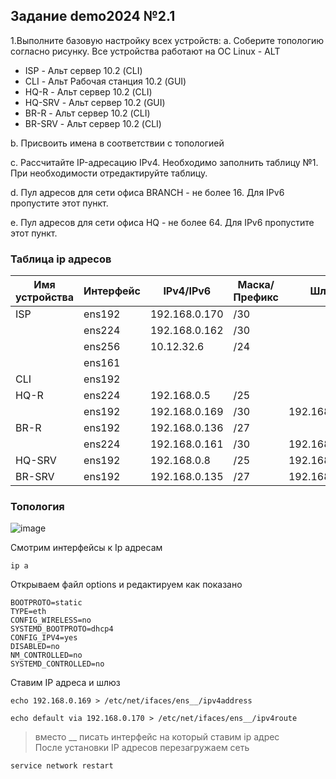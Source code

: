 
## Задание demo2024 №2.1
1.Выполните базовую настройку всех устройств:
a. Соберите топологию согласно рисунку. Все устройства работают на OC Linux - ALT
- ISP - Альт сервер 10.2 (CLI)
- CLI - Альт Рабочая станция 10.2 (GUI)
- HQ-R - Альт сервер 10.2 (CLI)
- HQ-SRV - Альт сервер 10.2 (GUI)
- BR-R - Альт сервер 10.2 (CLI)
- BR-SRV - Альт сервер 10.2 (CLI)

b. Присвоить имена в соответствии с топологией

c. Рассчитайте IP-адресацию IPv4. Необходимо заполнить таблицу №1. При необходимости отредактируйте таблицу.  

d. Пул адресов для сети офиса BRANCH - не более 16. Для IPv6 пропустите этот пункт.  

e. Пул адресов для сети офиса HQ - не более 64. Для IPv6 пропустите этот пункт.  

### Таблица ip адресов
|Имя устройства|Интерфейс|IPv4/IPv6    |Маска/Префикс|Шлюз         |
|--------------|---------|-------------|-------------|-------------|
|ISP           |ens192   |192.168.0.170|/30          |             |
|              |ens224   |192.168.0.162|/30          |             |
|              |ens256   |10.12.32.6   |/24          |             |
|              |ens161   |             |             |             |
|CLI           |ens192   |             |             |             |
|HQ-R          |ens224   |192.168.0.5  |/25          |             |
|              |ens192   |192.168.0.169|/30          |192.168.0.170|
|BR-R          |ens192   |192.168.0.136|/27          |             |
|              |ens224   |192.168.0.161|/30          |192.168.0.162|
|HQ-SRV        |ens192   |192.168.0.8  |/25          |192.168.0.5  |
|BR-SRV        |ens192   |192.168.0.135|/27          |192.168.0.136|

### Топология
![image](https://github.com/danakahara19/demo2024/assets/148867574/9d888dc7-b2f7-4ec0-8c46-1e8105726a73)

Смотрим интерфейсы к Ip адресам
```
ip a
```
Открываем файл options и редактируем как показано 
```
BOOTPROTO=static
TYPE=eth
CONFIG_WIRELESS=no
SYSTEMD_BOOTPROTO=dhcp4
CONFIG_IPV4=yes
DISABLED=no
NM_CONTROLLED=no
SYSTEMD_CONTROLLED=no
```
Ставим IP адреса и шлюз
```
echo 192.168.0.169 > /etc/net/ifaces/ens__/ipv4address
```
```
echo default via 192.168.0.170 > /etc/net/ifaces/ens__/ipv4route
```
> вместо __ писать интерфейс на который ставим ip адрес    
После установки IP адресов перезагружаем сеть
```
service network restart 
```  
